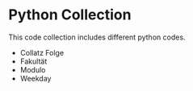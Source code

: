 # Python Collection

This code collection includes different python codes.

* Collatz Folge
* Fakultät
* Modulo
* Weekday
